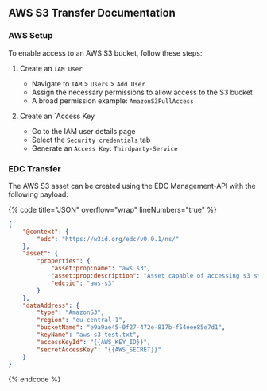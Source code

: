 ## AWS S3 Transfer Documentation

### AWS Setup

To enable access to an AWS S3 bucket, follow these steps:

1. Create an `IAM User`
   - Navigate to `IAM` > `Users` > `Add User`
   - Assign the necessary permissions to allow access to the S3 bucket
   - A broad permission example: `AmazonS3FullAccess`

2. Create an `Access Key
   - Go to the IAM user details page
   - Select the `Security credentials` tab
   - Generate an `Access Key`: `Thirdparty-Service`

### EDC Transfer

The AWS S3 asset can be created using the EDC Management-API with the following payload:

{% code title="JSON" overflow="wrap" lineNumbers="true" %}
```json
{
    "@context": {
        "edc": "https://w3id.org/edc/v0.0.1/ns/"
    },
    "asset": {
        "properties": {
            "asset:prop:name": "aws s3",
            "asset:prop:description": "Asset capable of accessing s3 storage",
            "edc:id": "aws-s3"
        }
    },
    "dataAddress": {
        "type": "AmazonS3",
        "region": "eu-central-1",
        "bucketName": "e9a9ae45-0f27-472e-817b-f54eee85e7d1",
        "keyName": "aws-s3-test.txt",
        "accessKeyId": "{{AWS_KEY_ID}}",
        "secretAccessKey": "{{AWS_SECRET}}"
    }
}
```
{% endcode %}
